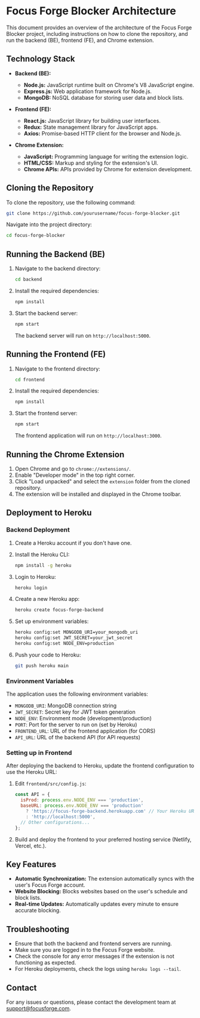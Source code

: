 # Focus Forge Blocker Architecture

This document provides an overview of the architecture of the Focus Forge Blocker project, including instructions on how to clone the repository, and run the backend (BE), frontend (FE), and Chrome extension.

## Technology Stack

- **Backend (BE):**
  - **Node.js:** JavaScript runtime built on Chrome's V8 JavaScript engine.
  - **Express.js:** Web application framework for Node.js.
  - **MongoDB:** NoSQL database for storing user data and block lists.

- **Frontend (FE):**
  - **React.js:** JavaScript library for building user interfaces.
  - **Redux:** State management library for JavaScript apps.
  - **Axios:** Promise-based HTTP client for the browser and Node.js.

- **Chrome Extension:**
  - **JavaScript:** Programming language for writing the extension logic.
  - **HTML/CSS:** Markup and styling for the extension's UI.
  - **Chrome APIs:** APIs provided by Chrome for extension development.

## Cloning the Repository

To clone the repository, use the following command:

```bash
git clone https://github.com/yourusername/focus-forge-blocker.git
```

Navigate into the project directory:

```bash
cd focus-forge-blocker
```

## Running the Backend (BE)

1. Navigate to the backend directory:

   ```bash
   cd backend
   ```

2. Install the required dependencies:

   ```bash
   npm install
   ```

3. Start the backend server:

   ```bash
   npm start
   ```

   The backend server will run on `http://localhost:5000`.

## Running the Frontend (FE)

1. Navigate to the frontend directory:

   ```bash
   cd frontend
   ```

2. Install the required dependencies:

   ```bash
   npm install
   ```

3. Start the frontend server:

   ```bash
   npm start
   ```

   The frontend application will run on `http://localhost:3000`.

## Running the Chrome Extension

1. Open Chrome and go to `chrome://extensions/`.
2. Enable "Developer mode" in the top right corner.
3. Click "Load unpacked" and select the `extension` folder from the cloned repository.
4. The extension will be installed and displayed in the Chrome toolbar.

## Deployment to Heroku

### Backend Deployment

1. Create a Heroku account if you don't have one.
2. Install the Heroku CLI:

   ```bash
   npm install -g heroku
   ```

3. Login to Heroku:

   ```bash
   heroku login
   ```

4. Create a new Heroku app:

   ```bash
   heroku create focus-forge-backend
   ```

5. Set up environment variables:

   ```bash
   heroku config:set MONGODB_URI=your_mongodb_uri
   heroku config:set JWT_SECRET=your_jwt_secret
   heroku config:set NODE_ENV=production
   ```

6. Push your code to Heroku:

   ```bash
   git push heroku main
   ```

### Environment Variables

The application uses the following environment variables:

- `MONGODB_URI`: MongoDB connection string
- `JWT_SECRET`: Secret key for JWT token generation
- `NODE_ENV`: Environment mode (development/production)
- `PORT`: Port for the server to run on (set by Heroku)
- `FRONTEND_URL`: URL of the frontend application (for CORS)
- `API_URL`: URL of the backend API (for API requests)

### Setting up in Frontend

After deploying the backend to Heroku, update the frontend configuration to use the Heroku URL:

1. Edit `frontend/src/config.js`:

   ```javascript
   const API = {
     isProd: process.env.NODE_ENV === 'production',
     baseURL: process.env.NODE_ENV === 'production' 
       ? 'https://focus-forge-backend.herokuapp.com' // Your Heroku URL
       : 'http://localhost:5000',
     // Other configurations...
   };
   ```

2. Build and deploy the frontend to your preferred hosting service (Netlify, Vercel, etc.).

## Key Features

- **Automatic Synchronization:** The extension automatically syncs with the user's Focus Forge account.
- **Website Blocking:** Blocks websites based on the user's schedule and block lists.
- **Real-time Updates:** Automatically updates every minute to ensure accurate blocking.

## Troubleshooting

- Ensure that both the backend and frontend servers are running.
- Make sure you are logged in to the Focus Forge website.
- Check the console for any error messages if the extension is not functioning as expected.
- For Heroku deployments, check the logs using `heroku logs --tail`.

## Contact

For any issues or questions, please contact the development team at support@focusforge.com. 